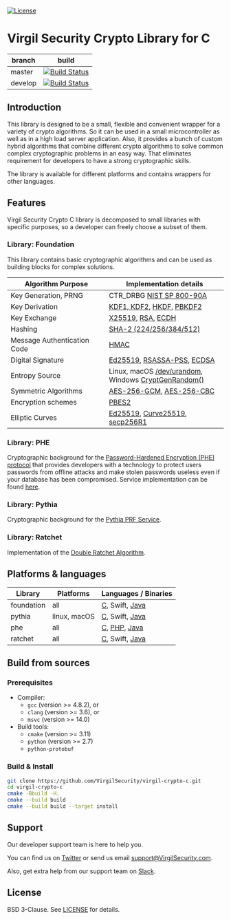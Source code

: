 [![License](https://img.shields.io/badge/license-BSD%203--Clause-blue.svg)](https://raw.githubusercontent.com/VirgilSecurity/virgil-crypto/master/LICENSE)

# Virgil Security Crypto Library for C

| branch  | build                                                                                                                                            |
|---------|--------------------------------------------------------------------------------------------------------------------------------------------------|
| master  | [![Build Status](https://travis-ci.com/VirgilSecurity/virgil-crypto-c.svg?branch=master)](https://travis-ci.com/VirgilSecurity/virgil-crypto-c)  |
| develop | [![Build Status](https://travis-ci.com/VirgilSecurity/virgil-crypto-c.svg?branch=develop)](https://travis-ci.com/VirgilSecurity/virgil-crypto-c) |


## Introduction

This library is designed to be a small, flexible and convenient wrapper for a variety of crypto algorithms.
So it can be used in a small microcontroller as well as in a high load server application. Also, it provides a bunch of custom hybrid algorithms that combine different crypto algorithms to solve common complex cryptographic problems in an easy way. That eliminates requirement for developers to have a strong cryptographic skills.

The library is available for different platforms and contains wrappers for other languages.

## Features

Virgil Security Crypto C library is decomposed to small libraries with specific purposes, so a developer can freely choose a subset of them.

### Library: Foundation

This library contains basic cryptographic algorithms and can be used as building blocks for complex solutions.

| Algorithm Purpose           | Implementation details                                       |
| --------------------------- | ------------------------------------------------------------ |
| Key Generation, PRNG        | CTR_DRBG [NIST SP 800-90A](http://nvlpubs.nist.gov/nistpubs/SpecialPublications/NIST.SP.800-90Ar1.pdf) |
| Key Derivation              | [KDF1, KDF2](https://www.shoup.net/iso/std6.pdf),  [HKDF](https://tools.ietf.org/html/rfc5869), [PBKDF2](https://tools.ietf.org/html/rfc8018#section-5.2) |
| Key Exchange                | [X25519](https://tools.ietf.org/html/rfc7748), [RSA](http://nvlpubs.nist.gov/nistpubs/SpecialPublications/NIST.SP.800-56Br1.pdf), [ECDH](https://www.secg.org/sec1-v2.pdf) |
| Hashing                     | [SHA-2 (224/256/384/512)](https://tools.ietf.org/html/rfc4634) |
| Message Authentication Code | [HMAC](https://www.ietf.org/rfc/rfc2104.txt)                 |
| Digital Signature           | [Ed25519](https://tools.ietf.org/html/rfc8032), [RSASSA-PSS](https://tools.ietf.org/html/rfc4056), [ECDSA](https://www.secg.org/sec1-v2.pdf) |
| Entropy Source              | Linux, macOS [/dev/urandom](https://tls.mbed.org/module-level-design-rng),<br>Windows [CryptGenRandom()](https://tls.mbed.org/module-level-design-rng) |
| Symmetric Algorithms        | [AES-256-GCM](http://nvlpubs.nist.gov/nistpubs/Legacy/SP/nistspecialpublication800-38d.pdf), [AES-256-CBC](https://tools.ietf.org/html/rfc3602) |
| Encryption schemes          | [PBES2](https://tools.ietf.org/html/rfc8018#section-6.2)     |
| Elliptic Curves             | [Ed25519](https://tools.ietf.org/html/rfc8032), [Curve25519](https://tools.ietf.org/html/rfc7748), [secp256R1](https://www.secg.org/sec1-v2.pdf) |

### Library: PHE

Cryptographic background for the [Password-Hardened Encryption (PHE) protocol](https://virgilsecurity.com/wp-content/uploads/2018/11/PHE-Whitepaper-2018.pdf) that provides developers with a technology to protect users passwords from offline attacks and make stolen passwords useless even if your database has been compromised. Service implementation can be found [here](https://github.com/passw0rd/phe-go).

### Library: Pythia

Cryptographic background for the  [Pythia PRF Service](http://pages.cs.wisc.edu/~ace/papers/pythia-full.pdf).

### Library: Ratchet

Implementation of the [Double Ratchet Algorithm](https://en.wikipedia.org/wiki/Double_Ratchet_Algorithm).


## Platforms & languages

| Library    | Platforms    | Languages / Binaries                                         |
| ---------- | ------------ | ------------------------------------------------------------ |
| foundation | all          | [C](https://cdn.virgilsecurity.com/virgil-crypto-c/c), Swift, [Java](https://mvnrepository.com/artifact/com.virgilsecurity.crypto) |
| pythia     | linux, macOS | [C](https://cdn.virgilsecurity.com/virgil-crypto-c/c), Swift, [Java](https://mvnrepository.com/artifact/com.virgilsecurity.crypto) |
| phe        | all          | [C](https://cdn.virgilsecurity.com/virgil-crypto-c/c), [PHP](https://cdn.virgilsecurity.com/virgil-crypto-c/php), [Java](https://mvnrepository.com/artifact/com.virgilsecurity.crypto) |
| ratchet    | all          | [C](https://cdn.virgilsecurity.com/virgil-crypto-c/c), Swift, [Java](https://mvnrepository.com/artifact/com.virgilsecurity.crypto) |



## Build from sources

### Prerequisites

* Compiler:
  - `gcc` (version >= 4.8.2), or
  - `clang` (version >= 3.6), or
  - `msvc` (version >= 14.0)
* Build tools:
  - `cmake` (version >= 3.11)
  - `python` (version >= 2.7)
  - `python-protobuf`

### Build & Install

```bash
git clone https://github.com/VirgilSecurity/virgil-crypto-c.git
cd virgil-crypto-c
cmake -Bbuild -H.
cmake --build build
cmake --build build --target install
```



## Support

Our developer support team is here to help you.

You can find us on [Twitter](https://twitter.com/VirgilSecurity) or send us email support@VirgilSecurity.com.

Also, get extra help from our support team on [Slack](https://virgilsecurity.com/join-community).

## License

BSD 3-Clause. See [LICENSE](LICENSE) for details.
